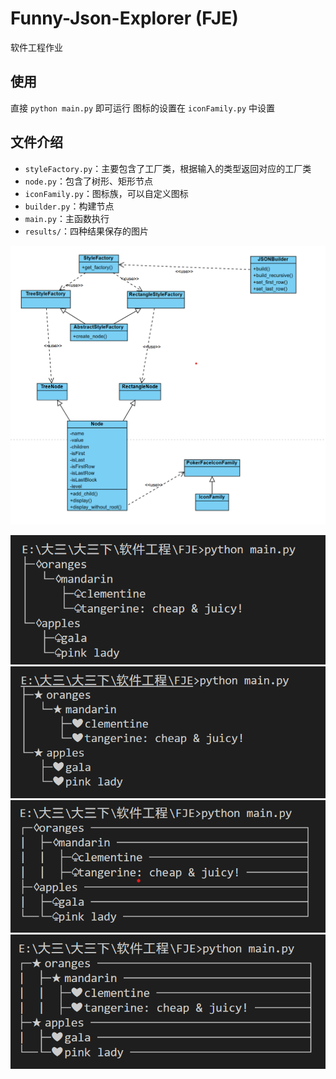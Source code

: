 # Funny-Json-Explorer (FJE)
软件工程作业

## 使用
直接 `python main.py` 即可运行
图标的设置在 `iconFamily.py` 中设置

## 文件介绍

* `styleFactory.py`：主要包含了工厂类，根据输入的类型返回对应的工厂类
* `node.py`：包含了树形、矩形节点
* `iconFamily.py`：图标族，可以自定义图标
* `builder.py`：构建节点
* `main.py`：主函数执行
* `results/`：四种结果保存的图片

![类图](class_img.jpg)

![其中一个树形结果](results/tree_1.jpg)
![另一个树形结果](results/tree_2.jpg)
![其中一个矩形结果](results/rec_1.jpg)
![另一个矩形结果](results/rec_2.jpg)

